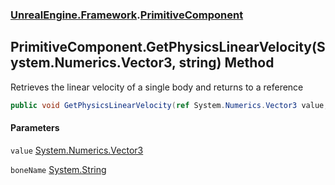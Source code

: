 ### [UnrealEngine.Framework](./UnrealEngine-Framework.md 'UnrealEngine.Framework').[PrimitiveComponent](./PrimitiveComponent.md 'UnrealEngine.Framework.PrimitiveComponent')
## PrimitiveComponent.GetPhysicsLinearVelocity(System.Numerics.Vector3, string) Method
Retrieves the linear velocity of a single body and returns to a reference  
```csharp
public void GetPhysicsLinearVelocity(ref System.Numerics.Vector3 value, string boneName=null);
```
#### Parameters
<a name='UnrealEngine-Framework-PrimitiveComponent-GetPhysicsLinearVelocity(System-Numerics-Vector3_string)-value'></a>
`value` [System.Numerics.Vector3](https://docs.microsoft.com/en-us/dotnet/api/System.Numerics.Vector3 'System.Numerics.Vector3')  
  
<a name='UnrealEngine-Framework-PrimitiveComponent-GetPhysicsLinearVelocity(System-Numerics-Vector3_string)-boneName'></a>
`boneName` [System.String](https://docs.microsoft.com/en-us/dotnet/api/System.String 'System.String')  
  
